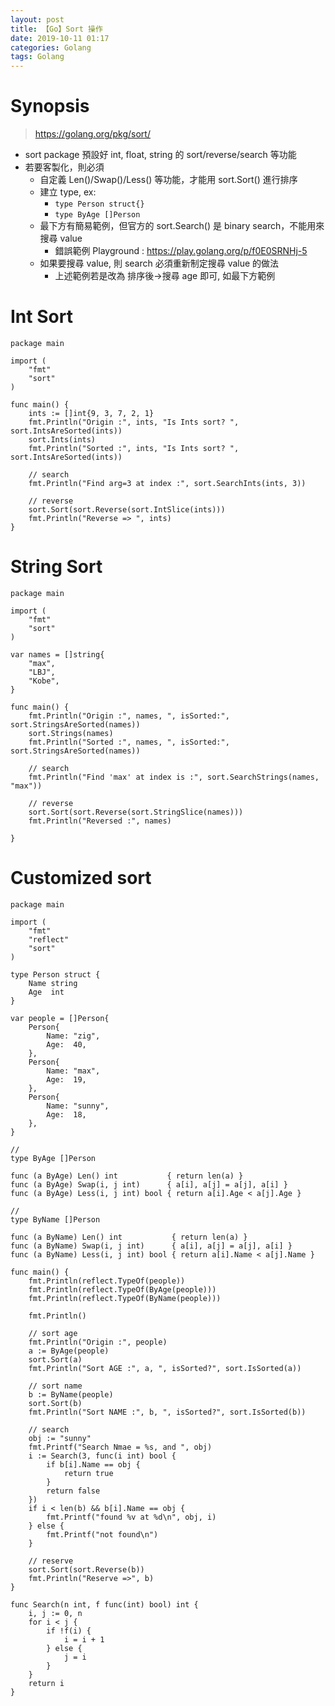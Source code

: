 ```yaml
---
layout: post
title: 【Go】Sort 操作
date: 2019-10-11 01:17
categories: Golang
tags: Golang
---
```


# Synopsis
> https://golang.org/pkg/sort/

- sort package 預設好 int, float, string 的 sort/reverse/search 等功能
- 若要客製化，則必須
	- 自定義 Len()/Swap()/Less() 等功能，才能用 sort.Sort() 進行排序
	- 建立 type, ex: 
		- `type Person struct{}`
		- `type ByAge []Person`
	- 最下方有簡易範例，但官方的 sort.Search() 是 binary search，不能用來搜尋 value
		- 錯誤範例 Playground : https://play.golang.org/p/f0E0SRNHj-5
	- 如果要搜尋 value, 則 search 必須重新制定搜尋 value 的做法
		- 上述範例若是改為 排序後->搜尋 age 即可, 如最下方範例

<!--more-->

# Int Sort
```
package main

import (
	"fmt"
	"sort"
)

func main() {
	ints := []int{9, 3, 7, 2, 1}
	fmt.Println("Origin :", ints, "Is Ints sort? ", sort.IntsAreSorted(ints))
	sort.Ints(ints)
	fmt.Println("Sorted :", ints, "Is Ints sort? ", sort.IntsAreSorted(ints))

	// search
	fmt.Println("Find arg=3 at index :", sort.SearchInts(ints, 3))

	// reverse
	sort.Sort(sort.Reverse(sort.IntSlice(ints)))
	fmt.Println("Reverse => ", ints)
}
```


# String Sort
```
package main

import (
	"fmt"
	"sort"
)

var names = []string{
	"max",
	"LBJ",
	"Kobe",
}

func main() {
	fmt.Println("Origin :", names, ", isSorted:", sort.StringsAreSorted(names))
	sort.Strings(names)
	fmt.Println("Sorted :", names, ", isSorted:", sort.StringsAreSorted(names))

	// search
	fmt.Println("Find 'max' at index is :", sort.SearchStrings(names, "max"))

	// reverse
	sort.Sort(sort.Reverse(sort.StringSlice(names)))
	fmt.Println("Reversed :", names)

}
```

# Customized sort

```
package main

import (
	"fmt"
	"reflect"
	"sort"
)

type Person struct {
	Name string
	Age  int
}

var people = []Person{
	Person{
		Name: "zig",
		Age:  40,
	},
	Person{
		Name: "max",
		Age:  19,
	},
	Person{
		Name: "sunny",
		Age:  18,
	},
}

//
type ByAge []Person

func (a ByAge) Len() int           { return len(a) }
func (a ByAge) Swap(i, j int)      { a[i], a[j] = a[j], a[i] }
func (a ByAge) Less(i, j int) bool { return a[i].Age < a[j].Age }

//
type ByName []Person

func (a ByName) Len() int           { return len(a) }
func (a ByName) Swap(i, j int)      { a[i], a[j] = a[j], a[i] }
func (a ByName) Less(i, j int) bool { return a[i].Name < a[j].Name }

func main() {
	fmt.Println(reflect.TypeOf(people))
	fmt.Println(reflect.TypeOf(ByAge(people)))
	fmt.Println(reflect.TypeOf(ByName(people)))

	fmt.Println()

	// sort age
	fmt.Println("Origin :", people)
	a := ByAge(people)
	sort.Sort(a)
	fmt.Println("Sort AGE :", a, ", isSorted?", sort.IsSorted(a))

	// sort name
	b := ByName(people)
	sort.Sort(b)
	fmt.Println("Sort NAME :", b, ", isSorted?", sort.IsSorted(b))

	// search
	obj := "sunny"
	fmt.Printf("Search Nmae = %s, and ", obj)
	i := Search(3, func(i int) bool {
		if b[i].Name == obj {
			return true
		}
		return false
	})
	if i < len(b) && b[i].Name == obj {
		fmt.Printf("found %v at %d\n", obj, i)
	} else {
		fmt.Printf("not found\n")
	}

	// reserve
	sort.Sort(sort.Reverse(b))
	fmt.Println("Reserve =>", b)
}

func Search(n int, f func(int) bool) int {
	i, j := 0, n
	for i < j {
		if !f(i) {
			i = i + 1
		} else {
			j = i
		}
	}
	return i
}
```